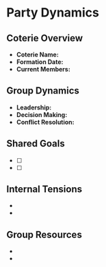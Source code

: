 # Party Dynamics

## Coterie Overview
- **Coterie Name:** 
- **Formation Date:** 
- **Current Members:** 

## Group Dynamics
- **Leadership:** 
- **Decision Making:** 
- **Conflict Resolution:** 

## Shared Goals
- [ ] 
- [ ] 

## Internal Tensions
- 
- 

## Group Resources
- 
- 